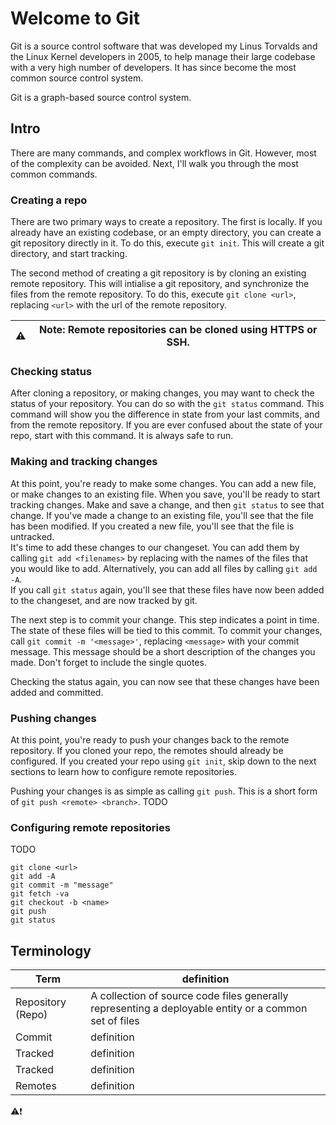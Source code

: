 # Welcome to Git

Git is a source control software that was developed my Linus Torvalds and the Linux Kernel developers in 2005,
to help manage their large codebase with a very high number of developers. It has since become the most common
source control system.

Git is a graph-based source control system.


## Intro

There are many commands, and complex workflows in Git. However, most of the complexity can be avoided. Next, 
I'll walk you through the most common commands.

### Creating a repo

There are two primary ways to create a repository. The first is locally. If you already have an existing codebase,
or an empty directory, you can create a git repository directly in it. To do this, execute `git init`. This will 
create a git directory, and start tracking. 

The second method of creating a git repository is by cloning an existing remote repository. This will intialise a
git repository, and synchronize the files from the remote repository. To do this, execute `git clone <url>`, 
replacing `<url>` with the url of the remote repository. 

|⚠️|Note: Remote repositories can be cloned using HTTPS or SSH. |
|---|---| 

### Checking status

After cloning a repository, or making changes, you may want to check the status of your repository. You can do so
with the `git status` command. This command will show you the difference in state from your last commits, and from
the remote repository. If you are ever confused about the state of your repo, start with this command. It is always
safe to run. 


### Making and tracking changes

At this point, you're ready to make some changes. You can add a new  file, or make changes to an existing file. When
you save, you'll be ready to start tracking changes. Make and save a change, and then `git status` to see that change.
If you've made a change to an existing file, you'll see that the file has been modified. If you created a new file,
you'll see that the file is untracked.  
It's time to add these changes to our changeset. You can add them by calling `git add <filenames>` by replacing <filenames>
with the names of the files that you would like to add. Alternatively, you can add all files by calling `git add -A`.  
If you call `git status` again, you'll see that these files have now been added to the changeset, and are now tracked by git.

The next step is to commit your change. This step indicates a point in time. The state of these files will be tied to this
commit. To commit your changes, call `git commit -m '<message>'`, replacing `<message>` with your commit message. This
message should be a short description of the changes you made. Don't forget to include the single quotes.

Checking the status again, you can now see that these changes have been added and committed. 

### Pushing changes

At this point, you're ready to push your changes back to the remote repository. If you cloned your repo, the remotes
should already be configured. If you created your repo using `git init`, skip down to the next sections to learn 
how to configure remote repositories. 

Pushing your changes is as simple as calling `git push`. This is a short form of `git push <remote> <branch>`. TODO

### Configuring remote repositories

TODO

`git clone <url>`  
`git add -A`  
`git commit -m "message"`  
`git fetch -va`  
`git checkout -b <name>`  
`git push`  
`git status`  

## Terminology
|Term|definition|
|---|---|
|Repository (Repo)| A collection of source code files generally representing a deployable entity or a common set of files|
|Commit|definition|
|Tracked|definition|
|Tracked|definition|
|Remotes|definition|


⚠️❗
